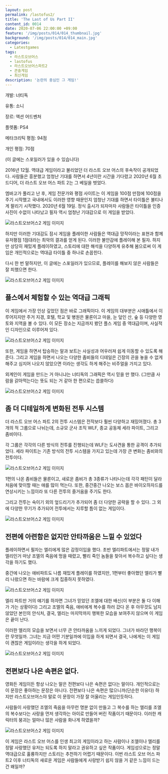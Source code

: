 ```yaml
---
layout: post
permalink: /lastofus2/
title: 'The Last of Us Part II'
content_id: 0014
date: 2020-07-06 22:00:00 +09:00
feature: '/img/posts/014/014_thumbnail.jpg'
background: '/img/posts/014/014_main.jpg'
categories:
  - Latestgames
tags:
  - 라스트오브어스
  - lastofus
  - 라스트오브어스파트2
  - 콘솔게임
  - 최신게임
description: '논란의 중심인 그 게임!'
---
```


개발: 너티독

유통: 소니

장르: 액션 어드벤처

플렛폼: PS4

메타크리틱 평점: 94점

개인 평점: 70점

(이 글에는 스포일러가 있을 수 있습니다)



2016년 12월. 역대급 게임이라고 불리었던 더 라스트 오브 어스의 후속작이 공개되었다.
사람들은 흥분했고 엄청난 기대를 하면서 4년이란 시간을 기다렸고 2020년 6월 초
드디어, 더 라스트 오브 어스 파트 2는 그 베일을 벗었다.

엠바고가 풀리고 난 후, 게임 전문가와 평점 사이트는 이 게임을 100점 만점에 100점을 주기 시작했고
국내에서도 이러한 영향 때문인지 엄청난 기대를 하면서 타이틀은 불티나게 팔리기 시작했다.
2020년 6월 19일. 정식 출시가 되자마자 사람들은 타이틀을 인증사진이 수없이 나타났고
필자 역시 엄청난 기대감으로 이 게임을 받았다.

![라스트오브어스2 게임 이미지](/img/posts/014/014_1.jpg)

하지만 이러한 기대감도 잠시 게임을 플레이한 사람들은 역대급 망작이라는 표현과 함께
유저평점 1점대라는 최악의 결과를 얻게 된다. 이러한 불안감에 플레이해 본 필자.
하지만 상당히 재밌게 플레이하였고, 스토리에 대한 해석을 다양하게 유추해 봄으로써
이 게임은 개인적으로는 역대급 타이틀 중 하나로 손꼽힌다.

다시 한 번 말하지만, 이 글에는 스포일러가 있으므로,
플레이를 해보지 않은 사람들은 잘 피했으면 한다.

![라스트오브어스2 게임 이미지](/img/posts/014/014_2.jpg)

## 플스에서 체험할 수 있는 역대급 그래픽 ##

이 게임에서 가장 인상 깊었던 점은 바로 그래픽이다. 이 게임의 대부분은 시애틀에서 이루어지지만
주거 지경, 호텔, 학교 및 병원은 물론이고 마을, 눈 덮인 산, 숲 등 다양한 영토와 지역을 볼 수 있다.
이 모든 장소는 지금까지 봤던 플스 게임 중 역대급이며, 사실적인 디자인으로 이루어져 있다.

![라스트오브어스2 게임 이미지](/img/posts/014/014_3.jpg)

또한, 게임을 하면서 탑승하는 말과 보트는 사실성과 어우러져 쉽게 이동할 수 있도록 해준다.
그리고 게임을 하면서 나오는 다양한 좀비들의 디테일은 긴장의 끈을 놓을 수 없게 해주고
심지어 나오지 않았으면 이라는 생각도 하게 해주는 비주얼을 가지고 있다.

외계인이 게임을 만드는 거 아니냐는 너티독의 그래픽은 역시 믿을 만 했다.
(그만큼 사람을 갉아먹는다는 뜻도 되는 거 같아 한 편으로는 씁쓸하다)

![라스트오브어스2 게임 이미지](/img/posts/014/014_4.jpg)

## 좀 더 디테일하게 변화된 전투 시스템 ##

더 라스트 오브 어스 파트 2의 전투 시스템은 전작보다 훨씬 다양하고 재밌어졌다.
총 3개의 적 그룹으로 나뉘는데, 소규모 군사 조직 WLF, 종교 공동체 세라 파이트, 그리고 좀비이다.

각 그룹은 각각의 다른 방식의 전투를 진행되는데 WLF는 도사견을 통한 공격이 추가되었다.
세라 파이트는 기존 방식의 전투 시스템을 가지고 있는데 가장 큰 변화는 좀비와의 전투이다.

![라스트오브어스2 게임 이미지](/img/posts/014/014_5.jpg)

1편의 나온 좀비들은 물론이고, 새로운 좀비가 총 3종류가 나타나는데
각각 패턴이 달라 처음에 맞이할 때는 애를 많이 먹는다.
또한, 중간중간 나오는 보스 몹은 바이오하자드를 연상시키는 느낌이라
또 다른 전투의 즐거움을 주기도 한다.

그리고 전투는 숙이기 외의 엎드리기가 추가되어 좀 더 다양한 공략을 할 수 있다.
그 외에 다양한 무기가 추가되어 전투에서는 지루할 틈이 없는 게임이다.

![라스트오브어스2 게임 이미지](/img/posts/014/014_6.jpg)

## 전편에 아련함은 없지만 안타까움은 느낄 수 있었다 ##

플레이하면서 필자는 엘리에게 많은 감정이입을 했다. 초반 엘리파트에서는
정말 내가 엘리인거 마냥 조엘의 죽음에 멍을 때렸고, 빨리 죽인 놈들을 찾아서
복수하고 싶다는 생각을 하기도 했다.

중간에 나오는 애비파트도 나름 재밌게 플레이를 하였지만,
1편부터 좋아했던 엘리가 빨리 나왔으면 하는 바람에 크게 집중하지 못하였다.

![라스트오브어스2 게임 이미지](/img/posts/014/014_7.jpg)

엘리 파트만 거의 얘기를 하자면 그녀가 믿었던 조엘에 대한 배신(이 부분은 둘 다 이해가 가는 상황이다)
그리고 조엘의 죽음, 애비에게 복수를 하러 갔다 온 후 아무것도 남지 않았던 본인의 안식처,
결국, 엘리는 마지막까지 행복한 모습을 보여주지 않으며 이 게임은 끝이 난다.

이러한 엘리의 모습을 보면서 너무 큰 안타까움을 느끼게 되었다.
그녀가 바라던 행복이란 무엇일까. 그녀는 지금 어떤 기분일까에 이입을 하게 되면서
결국, 나에게는 이 게임이 괜찮은 게임이라는 생각을 하게 되었다.

![라스트오브어스2 게임 이미지](/img/posts/014/014_8.jpg)

## 전편보다 나은 속편은 없다. ##

영화든 게임이든 항상 나오는 말은 전편보다 나은 속편은 없다는 말이다.
개인적으로는 이 문장은 좋아하는 문장은 아니다. 전편보다 나은 속편은 많으니까(단순한 이유다)
하지만 라스트오브어스야 말로 이 문장이 가장 잘 어울리는 게임인듯하다.

사람들이 사랑했던 조엘의 죽음을 아무런 명분 없이 만들고
그 복수를 하는 엘리를 조엘의 복수보다는 사랑을 먼저 생각하는 아이로 만들어 버린 작품이기 때문이다.
이러한 캐릭터의 붕괴는 얼마나 많은 사람을 화나게 하였을까?

![라스트오브어스2 게임 이미지](/img/posts/014/014_9.jpg)

이 게임은 라스트 오브 어스를 인생 최고의 게임이라고 하는 사람이나
조엘이나 엘리를 정말 사랑했던 유저는 되도록 하지 말라고 권유하고 싶은 작품이다.
게임성으로는 정말 역대급으로 훌륭하지만 스토리는 추천하기 어렵기 때문이다.
이번 라스트 오브 어스 파트2 이후 너티독의 새로운 게임은
사람들에게 사랑받기 쉽지 않을 거 같은 느낌이 드는 건 왜일까?

